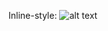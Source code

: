 Inline-style: 
![alt text](https://github.com/nappshack/ray-tracer-2012/blob/master/samples/spheres.png?raw=true "Spheres sample image")
